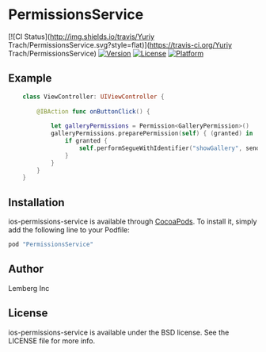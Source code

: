 # PermissionsService

[![CI Status](http://img.shields.io/travis/Yuriy Trach/PermissionsService.svg?style=flat)](https://travis-ci.org/Yuriy Trach/PermissionsService)
[![Version](https://img.shields.io/cocoapods/v/PermissionsService.svg?style=flat)](http://cocoapods.org/pods/PermissionsService)
[![License](https://img.shields.io/cocoapods/l/PermissionsService.svg?style=flat)](http://cocoapods.org/pods/PermissionsService)
[![Platform](https://img.shields.io/cocoapods/p/PermissionsService.svg?style=flat)](http://cocoapods.org/pods/PermissionsService)

## Example

```swift
    class ViewController: UIViewController {
        
        @IBAction func onButtonClick() {
            
            let galleryPermissions = Permission<GalleryPermission>()
            galleryPermissions.preparePermission(self) { (granted) in
                if granted {
                    self.performSegueWithIdentifier("showGallery", sender: self)
                }
            }
        }
    }
```

## Installation

ios-permissions-service is available through [CocoaPods](http://cocoapods.org). To install
it, simply add the following line to your Podfile:

```ruby
pod "PermissionsService"
```

## Author

Lemberg Inc

## License

ios-permissions-service is available under the BSD license. See the LICENSE file for more info.
